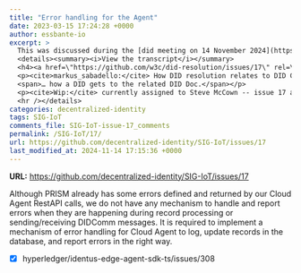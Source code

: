 ```yaml
---
title: "Error handling for the Agent"
date: 2023-03-15 17:24:28 +0000
author: essbante-io
excerpt: >
  This was discussed during the [did meeting on 14 November 2024](https://www.w3.org/2024/11/14-did-minutes.html#78c8).  
  <details><summary><i>View the transcript</i></summary>  
  <h4><a href=\"https://github.com/w3c/did-resolution/issues/17\" rel=\"noopener noreferrer\">w3c/<wbr>did-resolution#17</a></h4>
  <p><cite>markus_sabadello:</cite> How DID resolution relates to DID Core.<br>
  <span>… how a DID gets to the related DID Doc.</span></p>
  <p><cite>Wip:</cite> currently assigned to Steve McCown -- issue 17 and 18.  Plans to look at those before the next meeting.</p>  
  <hr /></details>
categories: decentralized-identity
tags: SIG-IoT
comments_file: SIG-IoT-issue-17_comments
permalink: /SIG-IoT/17/
url: https://github.com/decentralized-identity/SIG-IoT/issues/17
last_modified_at: 2024-11-14 17:15:36 +0000
---
```



**URL:** https://github.com/decentralized-identity/SIG-IoT/issues/17

Although PRISM already has some errors defined and returned by our Cloud Agent RestAPI calls, we do not have any mechanism to handle and report errors when they are happening during record processing or sending/receiving DIDComm messages. It is required to implement a mechanism of error handling for Cloud Agent to log, update records in the database, and report errors in the right way.

- [x] hyperledger/identus-edge-agent-sdk-ts/issues/308

